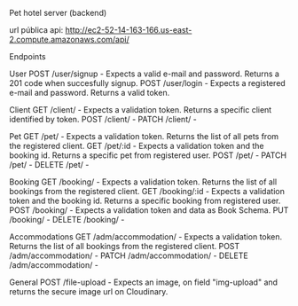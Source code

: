 Pet hotel server (backend)

url pública api: http://ec2-52-14-163-166.us-east-2.compute.amazonaws.com/api/

Endpoints

User
POST /user/signup - Expects a valid e-mail and password. Returns a 201 code when succesfully signup. 
POST /user/login - Expects a registered e-mail and password. Returns a valid token.

Client
GET /client/ - Expects a validation token. Returns a specific client identified by token.
POST /client/ - 
PATCH /client/ -

Pet
GET /pet/ - Expects a validation token. Returns the list of all pets from the registered client.
GET /pet/:id - Expects a validation token and the booking id. Returns a specific pet from registered user.
POST /pet/ -
PATCH /pet/ -
DELETE /pet/ -

Booking
GET /booking/ - Expects a validation token. Returns the list of all bookings from the registered client.
GET /booking/:id - Expects a validation token and the booking id. Returns a specific booking from  registered user.
POST /booking/ - Expects a validation token and data as Book Schema. 
PUT /booking/ - 
DELETE /booking/ -

Accommodations
GET /adm/accommodation/ - Expects a validation token. Returns the list of all bookings from the registered client.
POST /adm/accommodation/ - 
PATCH /adm/accommodation/ -
DELETE /adm/accommodation/ -

General
POST /file-upload - Expects an image, on field "img-upload" and returns the secure image url on Cloudinary.